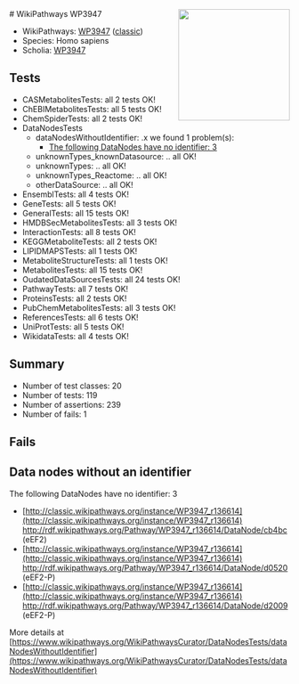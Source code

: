 <img style="float: right; width: 200px" src="https://upload.wikimedia.org/wikipedia/commons/thumb/8/83/Wplogo_with_text_500.png/640px-Wplogo_with_text_500.png" />
# WikiPathways WP3947

* WikiPathways: [WP3947](https://wikipathways.org/pathways/WP3947) ([classic](https://classic.wikipathways.org/instance/WP3947))
* Species: Homo sapiens
* Scholia: [WP3947](https://scholia.toolforge.org/wikipathways/WP3947)
## Tests
* CASMetabolitesTests: all 2 tests OK!
* ChEBIMetabolitesTests: all 5 tests OK!
* ChemSpiderTests: all 2 tests OK!
* DataNodesTests
    * dataNodesWithoutIdentifier: .x we found 1 problem(s):
        * [The following DataNodes have no identifier: 3](#d2d32fa2)
    * unknownTypes_knownDatasource: .. all OK!
    * unknownTypes: .. all OK!
    * unknownTypes_Reactome: .. all OK!
    * otherDataSource: .. all OK!
* EnsemblTests: all 4 tests OK!
* GeneTests: all 5 tests OK!
* GeneralTests: all 15 tests OK!
* HMDBSecMetabolitesTests: all 3 tests OK!
* InteractionTests: all 8 tests OK!
* KEGGMetaboliteTests: all 2 tests OK!
* LIPIDMAPSTests: all 1 tests OK!
* MetaboliteStructureTests: all 1 tests OK!
* MetabolitesTests: all 15 tests OK!
* OudatedDataSourcesTests: all 24 tests OK!
* PathwayTests: all 7 tests OK!
* ProteinsTests: all 2 tests OK!
* PubChemMetabolitesTests: all 3 tests OK!
* ReferencesTests: all 6 tests OK!
* UniProtTests: all 5 tests OK!
* WikidataTests: all 4 tests OK!


## Summary

* Number of test classes: 20
* Number of tests: 119
* Number of assertions: 239
* Number of fails: 1

## Fails

<a name="d2d32fa2" />

## Data nodes without an identifier

The following DataNodes have no identifier: 3

* [http://classic.wikipathways.org/instance/WP3947_r136614](http://classic.wikipathways.org/instance/WP3947_r136614) http://rdf.wikipathways.org/Pathway/WP3947_r136614/DataNode/cb4bc (eEF2)
* [http://classic.wikipathways.org/instance/WP3947_r136614](http://classic.wikipathways.org/instance/WP3947_r136614) http://rdf.wikipathways.org/Pathway/WP3947_r136614/DataNode/d0520 (eEF2-P)
* [http://classic.wikipathways.org/instance/WP3947_r136614](http://classic.wikipathways.org/instance/WP3947_r136614) http://rdf.wikipathways.org/Pathway/WP3947_r136614/DataNode/d2009 (eEF2-P)


More details at [https://www.wikipathways.org/WikiPathwaysCurator/DataNodesTests/dataNodesWithoutIdentifier](https://www.wikipathways.org/WikiPathwaysCurator/DataNodesTests/dataNodesWithoutIdentifier)

